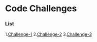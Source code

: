 # Code Challenges

### List

1.[Challenge-1](https://github.com/bpfingston/data-structures-and-algorithms/tree/main/javascript/401/Challenge-1)
2.[Challenge-2](https://github.com/bpfingston/data-structures-and-algorithms/tree/main/javascript/401/Challenge-2)
3.[Challenge-3](https://github.com/bpfingston/data-structures-and-algorithms/tree/main/javascript/401/Challenge-3)